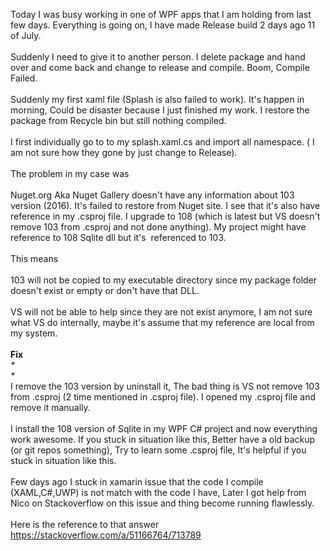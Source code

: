 <p><div>Today I was busy working in one of WPF apps that I am holding from last few days. Everything is going on, I have made Release build 2 days ago 11 of July.</div><div><br />
</div><div>Suddenly I need to give it to another person. I delete package and hand over and come back and change to release and compile. Boom, Compile Failed.</div><div><br />
</div><div>Suddenly my first xaml file (Splash is also failed to work). It's happen in morning, Could be disaster because I just finished my work. I restore the package from Recycle bin but still nothing compiled.</div><div><br />
</div><div>I first individually go to to my splash.xaml.cs and import all namespace. ( I am not sure how they gone by just change to Release). </div><div><br />
</div><div>The problem in my case was</div><div><br />
</div><div>Nuget.org Aka Nuget Gallery doesn't have any information about 103 version (2016). It's failed to restore from Nuget site. I see that it's also have reference in my .csproj file. I upgrade to 108 (which is latest but VS doesn't remove 103 from .csproj and not done anything). My project might have reference to 108 Sqlite dll but it's  referenced to 103. </div><div><br />
</div><div>This means</div><div><br />
</div><div>103 will not be copied to my executable directory since my package folder doesn't exist or empty or don't have that DLL. </div><div><br />
</div><div>VS will not be able to help since they are not exist anymore, I am not sure what VS do internally, maybe it's assume that my reference are local from my system.</div><div><br />
</div><div><strong>Fix</strong></div><div><em>*<br />
*</em></div><div>I remove the 103 version by uninstall it, The bad thing is VS not remove 103 from .csproj (2 time mentioned in .csproj file). I opened my .csproj file and remove it manually.</div><div><br />
</div><div>I install the 108 version of Sqlite in my WPF C# project and now everything work awesome. If you stuck in situation like this, Better have a old backup (or git repos something), Try to learn some .csproj file, It's helpful if you stuck in situation like this.</div><div><br />
</div><div>Few days ago I stuck in xamarin issue that the code I compile (XAML,C#,UWP) is not match with the code I have, Later I got help from Nico on Stackoverflow on this issue and thing become running flawlessly.</div><div><br />
</div><div>Here is the reference to that answer <a href="https://stackoverflow.com/a/51166764/713789">https://stackoverflow.com/a/51166764/713789</a></div></p>
